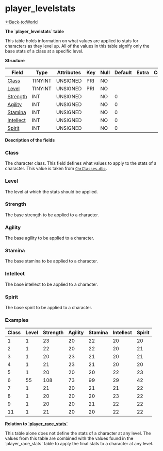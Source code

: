 # player\_levelstats

[<-Back-to:World](database-world.md)

**The \`player\_levelstats\` table**

This table holds information on what values are applied to stats for characters as they level up. All of the values in this table signify only the base stats of a class at a specific level.

**Structure**

| Field          | Type    | Attributes | Key | Null | Default | Extra | Comment |
|----------------|---------|------------|-----|------|---------|-------|---------|
| [Class][1]     | TINYINT | UNSIGNED   | PRI | NO   |         |       |         |
| [Level][2]     | TINYINT | UNSIGNED   | PRI | NO   |         |       |         |
| [Strength][3]  | INT     | UNSIGNED   |     | NO   | 0       |       |         |
| [Agility][4]   | INT     | UNSIGNED   |     | NO   | 0       |       |         |
| [Stamina][5]   | INT     | UNSIGNED   |     | NO   | 0       |       |         |
| [Intellect][6] | INT     | UNSIGNED   |     | NO   | 0       |       |         |
| [Spirit][7]    | INT     | UNSIGNED   |     | NO   | 0       |       |         |

[1]: #Class
[2]: #Level
[3]: #Strength
[4]: #Agility
[5]: #Stamina
[6]: #Intellect
[7]: #Spirit

**Description of the fields**

### Class

The character class. This field defines what values to apply to the stats of a character. This value is taken from [`ChrClasses.dbc`](chrclasses).

### Level

The level at which the stats should be applied.

### Strength

The base strength to be applied to a character.

### Agility

The base agility to be applied to a character.

### Stamina

The base stamina to be applied to a character.

### Intellect

The base intellect to be applied to a character.

### Spirit

The base spirit to be applied to a character.

### Examples

| Class | Level | Strength | Agility | Stamina | Intellect | Spirit |
|-------|-------|----------|---------|---------|-----------|--------|
| 1     | 1     | 23       | 20      | 22      | 20        | 20     |
| 2     | 1     | 22       | 20      | 22      | 20        | 21     |
| 3     | 1     | 20       | 23      | 21      | 20        | 21     |
| 4     | 1     | 21       | 23      | 21      | 20        | 20     |
| 5     | 1     | 20       | 20      | 20      | 22        | 23     |
| 6     | 55    | 108      | 73      | 99      | 29        | 42     |
| 7     | 1     | 21       | 20      | 21      | 21        | 22     |
| 8     | 1     | 20       | 20      | 20      | 23        | 22     |
| 9     | 1     | 20       | 20      | 21      | 22        | 22     |
| 11    | 1     | 21       | 20      | 20      | 22        | 22     |

**Relation to [\`player\_race\_stats\`](player_race_stats)**

This table alone does not define the stats of a character at any level. The values from this table are combined with the values found in the \`player\_race\_stats\` table to apply the final stats to a character at any level.
